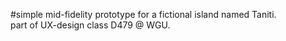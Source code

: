 #simple mid-fidelity prototype for a fictional island named Taniti.  
part of UX-design class D479 @ WGU.

